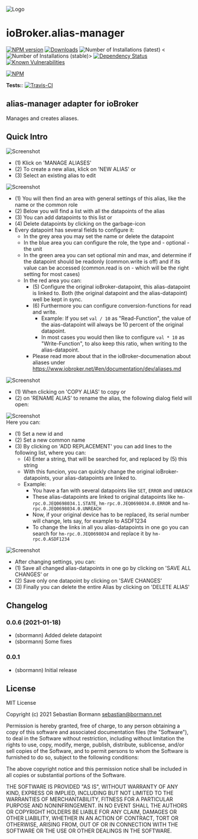 ![Logo](admin/alias-manager.png)
# ioBroker.alias-manager

[![NPM version](http://img.shields.io/npm/v/iobroker.alias-manager.svg)](https://www.npmjs.com/package/iobroker.alias-manager)
[![Downloads](https://img.shields.io/npm/dm/iobroker.alias-manager.svg)](https://www.npmjs.com/package/iobroker.alias-manager)
![Number of Installations (latest)](http://iobroker.live/badges/alias-manager-installed.svg)
<![Number of Installations (stable)](http://iobroker.live/badges/alias-manager-stable.svg)>
[![Dependency Status](https://img.shields.io/david/sbormann/iobroker.alias-manager.svg)](https://david-dm.org/sbormann/iobroker.alias-manager)
[![Known Vulnerabilities](https://snyk.io/test/github/sbormann/ioBroker.alias-manager/badge.svg)](https://snyk.io/test/github/sbormann/ioBroker.alias-manager)

[![NPM](https://nodei.co/npm/iobroker.alias-manager.png?downloads=true)](https://nodei.co/npm/iobroker.alias-manager/)

**Tests:**: [![Travis-CI](http://img.shields.io/travis/sbormann/ioBroker.alias-manager/master.svg)](https://travis-ci.org/sbormann/ioBroker.alias-manager)

## alias-manager adapter for ioBroker

Manages and creates aliases.

## Quick Intro
![Screenshot](img/manual_screenshot_1.png)

* (1) Klick on 'MANAGE ALIASES'
* (2) To create a new alias, klick on 'NEW ALIAS' or
* (3) Select an existing alias to edit

![Screenshot](img/manual_screenshot_2.png)
* (1) You will then find an area with general settings of this alias, like the name or the common role
* (2) Below you will find a list with all the datapoints of the alias
* (3) You can add datapoints to this list or
* (4) Delete datapoints by clicking on the garbage-icon
* Every datapoint has several fields to configure it:
    * In the grey area you may set the name or delete the datapoint
    * In the blue area you can configure the role, the type and - optional - the unit
	* In the green area you can set optional min and max, and determine if the datapoint should be readonly (common.write is off) and if its value can be accessed (common.read is on - which will be the right setting for most cases)
	* In the red area you can: 
	    * (5) Configure the original ioBroker-datapoint, this alias-datapoint is linked to. Both (the original datapoint and the alias-datapoint) well be kept in sync.
		* (6) Furthermore you can configure conversion-functions for read and write. 
		    * Example: If you set ``val / 10`` as "Read-Function", the value of the aias-datapoint will always be 10 percent of the original datapoint. 
			* In most cases you would then like to configure ``val * 10`` as "Write-Function", to also keep this ratio, when writing to the alias-datapoint.
		* Please read more about that in the ioBroker-documenation about aliases under https://www.iobroker.net/#en/documentation/dev/aliases.md

![Screenshot](img/manual_screenshot_3.png)
* (1) When clicking on 'COPY ALIAS' to copy or
* (2) on 'RENAME ALIAS' to rename the alias, the following dialog field will open:

![Screenshot](img/manual_screenshot_4.png)
\
Here you can:
* (1) Set a new id and
* (2) Set a new common name
* (3) By clicking on 'ADD REPLACEMENT' you can add lines to the following list, where you can:
    * (4) Enter a string, that will be searched for, and replaced by (5) this string
	* With this funcion, you can quickly change the original ioBroker-datapoints, your alias-datapoints are linked to.
	* Example: 
	    * You have a fan with several datapoints like ``SET``, ``ERROR`` and ``UNREACH``
		* These alias-datapoints are linked to original datapoints like ``hm-rpc.0.JEQ0698034.1.STATE``, ``hm-rpc.0.JEQ0698034.0.ERROR`` and ``hm-rpc.0.JEQ0698034.0.UNREACH``
		* Now, if your original device has to be replaced, its serial number will change, lets say, for example to ASDF1234
		* To change the links in all you alias-datapoints in one go you can search for ``hm-rpc.0.JEQ0698034`` and replace it by ``hm-rpc.0.ASDF1234``

![Screenshot](img/manual_screenshot_5.png)
* After changing settings, you can:
* (1) Save all changed alias-datapoints in one go by clicking on 'SAVE ALL CHANGES' or
* (2) Save only one datapoint by clicking on 'SAVE CHANGES'
* (3) Finally you can delete the entire Alias by clicking on 'DELETE ALIAS'

## Changelog

### 0.0.6 (2021-01-18)
* (sbormann) Added delete datapoint
* (sbormann) Some fixes 

### 0.0.1
* (sbormann) Initial release

## License
MIT License

Copyright (c) 2021 Sebastian Bormann <sebastian@bormann.net>

Permission is hereby granted, free of charge, to any person obtaining a copy
of this software and associated documentation files (the "Software"), to deal
in the Software without restriction, including without limitation the rights
to use, copy, modify, merge, publish, distribute, sublicense, and/or sell
copies of the Software, and to permit persons to whom the Software is
furnished to do so, subject to the following conditions:

The above copyright notice and this permission notice shall be included in all
copies or substantial portions of the Software.

THE SOFTWARE IS PROVIDED "AS IS", WITHOUT WARRANTY OF ANY KIND, EXPRESS OR
IMPLIED, INCLUDING BUT NOT LIMITED TO THE WARRANTIES OF MERCHANTABILITY,
FITNESS FOR A PARTICULAR PURPOSE AND NONINFRINGEMENT. IN NO EVENT SHALL THE
AUTHORS OR COPYRIGHT HOLDERS BE LIABLE FOR ANY CLAIM, DAMAGES OR OTHER
LIABILITY, WHETHER IN AN ACTION OF CONTRACT, TORT OR OTHERWISE, ARISING FROM,
OUT OF OR IN CONNECTION WITH THE SOFTWARE OR THE USE OR OTHER DEALINGS IN THE
SOFTWARE.